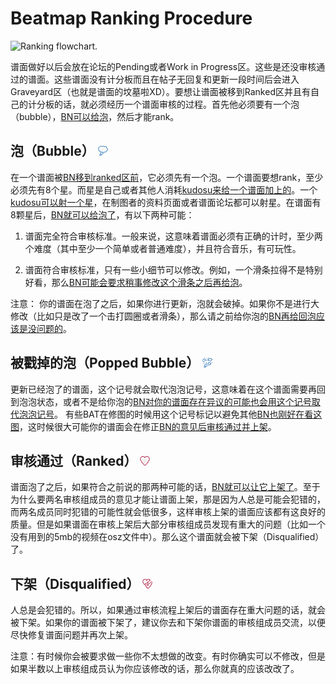 # Beatmap Ranking Procedure

![Ranking flowchart.](Ranking_procedure.png "Ranking flowchart.")

谱面做好以后会放在论坛的Pending或者Work in Progress区。这些是还没审核通过的谱面。这些谱面没有计分板而且在帖子无回复和更新一段时间后会进入Graveyard区（也就是谱面的坟墓啦XD）。要想让谱面被移到Ranked区并且有自己的计分板的话，就必须经历一个谱面审核的过程。首先他必须要有一个泡（bubble），[BN可以给泡](/wiki/People/Beatmap_Nomination_Group)，然后才能rank。

## 泡（Bubble） ![Thinking icon](/wiki/shared/icon/bubble.gif "Thinking icon")

在一个谱面被[BN移到ranked区前](/wiki/People/Beatmap_Nomination_Group)，它必须先有一个泡。一个谱面要想rank，至少必须先有8个星。而星是自己或者其他人消耗[kudosu来给一个谱面加上的](/wiki/Glossary/#kudosu)。一个[kudosu可以射一个星](/wiki/Glossary/#kudosu)，在制图者的资料页面或者谱面论坛都可以射星。在谱面有8颗星后，[BN就可以给泡了](/wiki/People/Beatmap_Nomination_Group)，有以下两种可能：

1. 谱面完全符合审核标准。一般来说，这意味着谱面必须有正确的计时，至少两个难度（其中至少一个简单或者普通难度），并且符合音乐，有可玩性。

2. 谱面符合审核标准，只有一些小细节可以修改。例如，一个滑条拉得不是特别好看，那么[BN可能会要求稍事修改这个滑条之后再给泡](/wiki/People/Beatmap_Nomination_Group)。

注意： 你的谱面在泡了之后，如果你进行更新，泡就会破掉。如果你不是进行大修改（比如只是改了一个击打圆圈或者滑条），那么请之前给你泡的[BN再给回泡应该是没问题的](/wiki/People/Beatmap_Nomination_Group)。

## 被戳掉的泡（Popped Bubble） ![Bubble pop icon](/wiki/shared/icon/bubble-pop.gif "Bubble pop icon")

更新已经泡了的谱面，这个记号就会取代泡泡记号，这意味着在这个谱面需要再回到泡泡状态，或者不是给你泡的[BN对你的谱面存在异议的可能也会用这个记号取代泡泡记号](/wiki/People/Beatmap_Nomination_Group)。 有些BAT在修图的时候用这个记号标记以避免其他[BN也刚好在看这图](/wiki/People/Beatmap_Nomination_Group)，这时候很大可能你的谱面会在修正[BN的意见后审核通过并上架](/wiki/People/Beatmap_Nomination_Group)。

## 审核通过（Ranked） ![Heart icon](/wiki/shared/icon/heart.gif "Heart icon")

谱面泡了之后，如果符合之前说的那两种可能的话，[BN就可以让它上架了](/wiki/People/Beatmap_Nomination_Group)。至于为什么要两名审核组成员的意见才能让谱面上架，那是因为人总是可能会犯错的，而两名成员同时犯错的可能性就会低很多，这样审核上架的谱面应该都有这良好的质量。但是如果谱面在审核上架后大部分审核组成员发现有重大的问题（比如一个没有用到的5mb的视频在osz文件中）。那么这个谱面就会被下架（Disqualified）了。

## 下架（Disqualified） ![Heart-broken icon](/wiki/shared/icon/broken-heart.gif "Heart-broken icon")

人总是会犯错的。所以，如果通过审核流程上架后的谱面存在重大问题的话，就会被下架。如果你的谱面被下架了，建议你去和下架你谱面的审核组成员交流，以便尽快修复谱面问题并再次上架。

注意：有时候你会被要求做一些你不太想做的改变。有时你确实可以不修改，但是如果半数以上审核组成员认为你应该修改的话，那么你就真的应该改改了。
